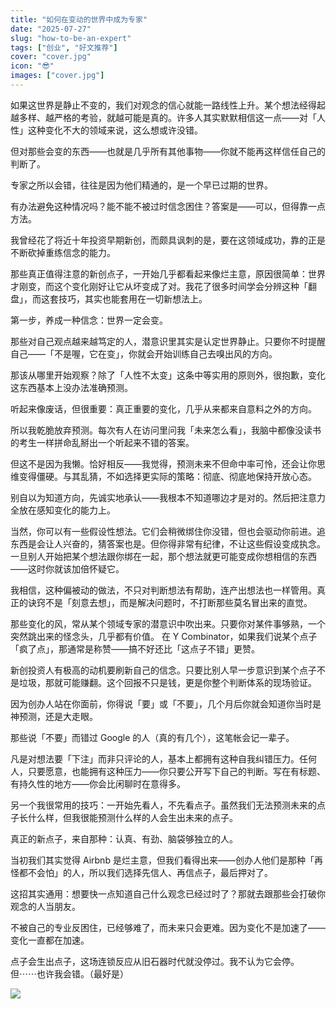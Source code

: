 ```yaml
---
title: "如何在变动的世界中成为专家"
date: "2025-07-27"
slug: "how-to-be-an-expert"
tags: ["创业", "好文推荐"]
cover: "cover.jpg"
icon: "😎"
images: ["cover.jpg"]
---
```

如果这世界是静止不变的，我们对观念的信心就能一路线性上升。某个想法经得起越多样、越严格的考验，就越可能是真的。许多人其实默默相信这一点——对「人性」这种变化不大的领域来说，这么想或许没错。



但对那些会变的东西——也就是几乎所有其他事物——你就不能再这样信任自己的判断了。



专家之所以会错，往往是因为他们精通的，是一个早已过期的世界。



有办法避免这种情况吗？能不能不被过时信念困住？答案是——可以，但得靠一点方法。



我曾经花了将近十年投资早期新创，而颇具讽刺的是，要在这领域成功，靠的正是不断砍掉重练信念的能力。



那些真正值得注意的新创点子，一开始几乎都看起来像烂主意，原因很简单：世界才刚变，而这个变化刚好让它从坏变成了对。我花了很多时间学会分辨这种「翻盘」，而这套技巧，其实也能套用在一切新想法上。



第一步，养成一种信念：世界一定会变。



那些对自己观点越来越笃定的人，潜意识里其实是认定世界静止。只要你不时提醒自己——「不是喔，它在变」，你就会开始训练自己去嗅出风的方向。



那该从哪里开始观察？除了「人性不太变」这条中等实用的原则外，很抱歉，变化这东西基本上没办法准确预测。



听起来像废话，但很重要：真正重要的变化，几乎从来都来自意料之外的方向。



所以我乾脆放弃预测。每次有人在访问里问我「未来怎么看」，我脑中都像没读书的考生一样拼命乱掰出一个听起来不错的答案。



但这不是因为我懒。恰好相反——我觉得，预测未来不但命中率可怜，还会让你思维变得僵硬。与其乱猜，不如选择更实际的策略：彻底、彻底地保持开放心态。



别自以为知道方向，先诚实地承认——我根本不知道哪边才是对的。然后把注意力全放在感知变化的能力上。



当然，你可以有一些假设性想法。它们会稍微绑住你没错，但也会驱动你前进。追东西是会让人兴奋的，猜答案也是。但你得非常有纪律，不让这些假设变成执念。
一旦别人开始把某个想法跟你绑在一起，那个想法就更可能变成你想相信的东西——这时你就该加倍怀疑它。



我相信，这种偏被动的做法，不只对判断想法有帮助，连产出想法也一样管用。真正的诀窍不是「刻意去想」，而是解决问题时，不打断那些莫名冒出来的直觉。



那些变化的风，常从某个领域专家的潜意识中吹出来。只要你对某件事够熟，一个突然跳出来的怪念头，几乎都有价值。
在 Y Combinator，如果我们说某个点子「疯了点」，那通常是称赞——搞不好还比「这点子不错」更赞。



新创投资人有极高的动机要刷新自己的信念。只要比别人早一步意识到某个点子不是垃圾，那就可能赚翻。这个回报不只是钱，更是你整个判断体系的现场验证。



因为创办人站在你面前，你得说「要」或「不要」，几个月后你就会知道你当时是神预测，还是大走眼。



那些说「不要」而错过 Google 的人（真的有几个），这笔帐会记一辈子。



凡是对想法要「下注」而非只评论的人，基本上都拥有这种自我纠错压力。任何人，只要愿意，也能拥有这种压力——你只要公开写下自己的判断。写在有标题、有持久性的地方——你会比闲聊时在意得多。



另一个我很常用的技巧：一开始先看人，不先看点子。虽然我们无法预测未来的点子长什么样，但我很能预测什么样的人会生出未来的点子。



真正的新点子，来自那种：认真、有劲、脑袋够独立的人。



当初我们其实觉得 Airbnb 是烂主意，但我们看得出来——创办人他们是那种「再怪都不会怕」的人，所以我们选择先信人、再信点子，最后押对了。



这招其实通用：想要快一点知道自己什么观念已经过时了？那就去跟那些会打破你观念的人当朋友。



不被自己的专业反困住，已经够难了，而未来只会更难。因为变化不是加速了——变化一直都在加速。



点子会生出点子，这场连锁反应从旧石器时代就没停过。我不认为它会停。
但⋯⋯也许我会错。（最好是）




![](https://prod-files-secure.s3.us-west-2.amazonaws.com/112d0858-5090-4d34-a606-b75eb8d65fd2/46476355-9cf3-4e99-9b7a-3531bc426380/1000202064.png?X-Amz-Algorithm=AWS4-HMAC-SHA256&X-Amz-Content-Sha256=UNSIGNED-PAYLOAD&X-Amz-Credential=ASIAZI2LB4665AZ7HFFH%2F20251101%2Fus-west-2%2Fs3%2Faws4_request&X-Amz-Date=20251101T112605Z&X-Amz-Expires=3600&X-Amz-Security-Token=IQoJb3JpZ2luX2VjEF8aCXVzLXdlc3QtMiJHMEUCIBRhefHbYNYNEZqGMRy69A6lD%2B1zP20PsuwUW%2B2MhpzsAiEA5lc%2FsejQw3VTZQS569MX5VU1G7ShSolZD%2BL6mO3z4noq%2FwMIKBAAGgw2Mzc0MjMxODM4MDUiDJbOSoyQ7zuyEE5%2BEyrcAzKuK%2F840luoZLGuD6SlWwGFwD7iggzKptuXQ8PtiedLLNcFUncIg0lX57nPnD2EzovxObSEJPBFRVrHbxjPeGnbYBkvfvVLUj5rIMf3nK7HfRWY9FFU%2F9Bt%2Bth68FjOPfn4Phg2iNQ4aRDTkiNliep69bOdz8ACRUOP3pMTScB0gV6tRy7Fg9xfgafsf7fkstv4V9jSseYlbZ%2FA03i72ZOFoWLazTxlSt5ML1MbK1dQdFvFWHFXlH2bckUZZZ8BZLDMoarVV9VuWb40R0u0ZaRHpyWgRHLQ1Q44fTT1HTZxrtHXKJMc06iAdObzQFJTT5TddXPKq761Jt1plA8937tzqv5tDUjdbf9nsyzS9rDn8twfHLw6zz%2Fx5eebLjz3P6jQzRbxDI7SrZD35cjpPQn8zfMn%2BNB9Frhl4ne02MFJ9Ebb0dWPdOBwZEBFhOUDZcetecRFqxmEnjPj%2B5QcvRFaJQH6KH0RDKDdqT5J4e4s%2B2w6urFVB4Qo2Aw4q0EO2wuzNYUXVKWDwVV5IxOWuKLr59BAl6cjJqc12TcCjBUlFafSn8VZV3n07FM5cPfTsePDbXw%2FpcogQtMBEjCQ0jOjnT6CvlC6bMADT9jMI8jZLSRSIIiTqj1JwIJaMMHQlsgGOqUBLYNJxg1n19uKGD%2BmiW8UF32WzdciiK%2BSoPN8%2FAnDixBsCeF1obyIJBNJM1JK9VVRBPXfmViF4%2BrHyMzySCLZUBcyQCC8vK%2Bh5GA0Ht0K8IU8H6rI7slcmCczRWJrs6GKxrrpYbeHIoW9orKsUakZVS%2B36cqdFBXkFRfHQXkNiVJBpyCfENrptKQN5bHQTfgLdbekN2rQxpHQbEwY9pwkR%2FAAhnhy&X-Amz-Signature=41020e6f7f98a15e55220894cc69789031ee79654625694aadd6369c17b1666b&X-Amz-SignedHeaders=host&x-amz-checksum-mode=ENABLED&x-id=GetObject)

